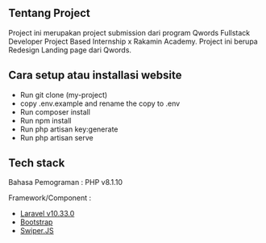 ## Tentang Project
Project ini merupakan project submission dari program Qwords Fullstack Developer Project Based Internship x Rakamin Academy. Project ini berupa Redesign Landing page dari Qwords.

## Cara setup atau installasi website
- Run git clone (my-project)
- copy .env.example and rename the copy to .env
- Run composer install
- Run npm install
- Run php artisan key:generate
- Run php artisan serve


## Tech stack
Bahasa Pemograman : PHP v8.1.10

Framework/Component : 
 - [Laravel v10.33.0](https://laravel.com/)
 - [Bootstrap](https://getbootstrap.com/)
 - [Swiper.JS](https://swiperjs.com/)
